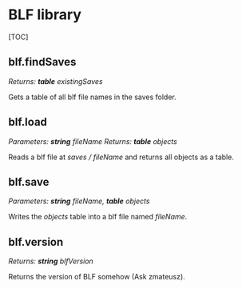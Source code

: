 # BLF library

[TOC]

## blf.findSaves

*Returns: **table** existingSaves*

Gets a table of all blf file names in the saves folder.

## blf.load

*Parameters: **string** fileName*
*Returns: **table** objects*

Reads a blf file at *saves / fileName* and returns all objects as a table.

## blf.save

*Parameters: **string** fileName, **table** objects*

Writes the *objects* table into a blf file named *fileName*.

## blf.version

*Returns: **string** blfVersion*

Returns the version of BLF somehow (Ask zmateusz).